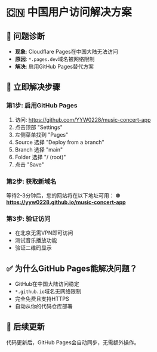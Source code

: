 # 🇨🇳 中国用户访问解决方案

## 📍 问题诊断
- **现象**: Cloudflare Pages在中国大陆无法访问
- **原因**: `*.pages.dev`域名被网络限制
- **解决**: 启用GitHub Pages替代方案

## 🚀 立即解决步骤

### 第1步: 启用GitHub Pages
1. 访问: https://github.com/YYW0228/music-concert-app
2. 点击顶部 "Settings"
3. 左侧菜单找到 "Pages" 
4. Source 选择 "Deploy from a branch"
5. Branch 选择 "main"
6. Folder 选择 "/ (root)"
7. 点击 "Save"

### 第2步: 获取新域名
等待2-3分钟后，您的网站将在以下地址可用：
**🌐 https://yyw0228.github.io/music-concert-app**

### 第3步: 验证访问
- 在北京无需VPN即可访问
- 测试音乐播放功能
- 验证二维码显示

## ✅ 为什么GitHub Pages能解决问题？
- GitHub在中国大陆访问稳定
- `*.github.io`域名无网络限制  
- 完全免费且支持HTTPS
- 自动从你的代码仓库部署

## 🔄 后续更新
代码更新后，GitHub Pages会自动同步，无需额外操作。